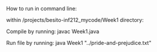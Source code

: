 How to run in command line:

within /projects/besito-inf212_mycode/Week1 directory: 

Compile by running:
    javac Week1.java
 
Run file by running:
    java Week1 "../pride-and-prejudice.txt"